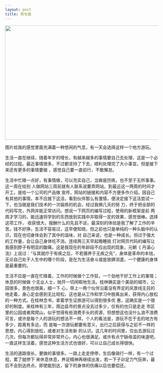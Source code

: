 ```yaml
---
layout: post
title: 劳与逸
---
```


<a href="http://www.lattespirit.com/wp-content/uploads/2012/10/boat.jpg"><img class="aligncenter size-full wp-image-209" title="boat" src="http://www.lattespirit.com/wp-content/uploads/2012/10/boat.jpg" alt="" width="600" height="375" /></a>

图片给我的感觉里面充满着一种悠闲的气息，有一天会选择这样一个地方游玩。

生活一直在继续，随着年岁的增长，有越来越多的事情要自己去处理，这是一个必经的过程。最近事情很多，不过都坚持了下去，顺利处理完了大小事宜。但是接下来还有更多的事情要做 ，感觉自己要一直前行，不敢懈怠。

生活中忙碌一点好，有事情做，可以充实自己，当做是历练，也不至于无所事事。这一周在给别 人做网站三周前就有人联系说要弄网站，到最近这一两周的时间才开工，是给一个公司的产品做 宣传，网站的链接和内容不方便多作介绍。因自己有其他的事情，本不应接下这活，看到伙伴那么有激情，便决定接下这活尝试一下，也当做是我们技术的一次锻炼的机会。经过我俩几天的努 力，终于把全部的代码写完，外网并能正常访问。想说一下网页的编写过程，使用的新框架是前 两周才学习的，能迅速将学到的东西放到实践中并取得一定的效果，感觉很棒。选择这项工作， 收获很大，报酬什么的先且不谈，最深刻的体验是我了解了工作的辛苦。钱不好挣，生活不容易过，这早便知晓，但之前也只是单纯的一种头脑中的认识，现在也切身体会到了其中的滋味，对 自己来说，也是一种成长。但过于强大的工作量，会让自己身体吃不消。连续两三天早起晚睡挑 灯对网页代码的编写让我感到脖子有明显的酸痛，这是我现在的年龄段不应出现的现象，元朝《 丹溪心法》上说过：“与其就疗于有疾之后，不若摄养于无疾之先”，身体是革命的本钱，无论自己处于人生中的哪个阶段，是在为生活奋斗或是放肆消遣，一个健康的身体是最重要的。

生活不应是一直在忙碌着，工作的时候做个工作狂，一个劲地干好工作上的事情；休息的时候做 个无业人士，抛开一切闲暇地生活。桂林确实是个美丽的城市，公园很多，景色也很美，细一下 心，带上一两个伙伴沿着没有界定的风景线无目的地走着，身心定会感到无比轻松，这也是从工作和学习中脱离出来，获得内心放松的一种方式。在桂林念书，拿着学生证旅游可以得到很多优 惠，这确实是一个很好的制度。来桂林有三年，周边县市的景点没去过多少，仅有的也只是走走 市区里的公园或者爬爬山，似乎觉得有些浪费手头的资源，但想想这也没什么浪不浪费可言，或许是每个人的游玩的想法不一样，个人的看法是，游玩不在于去的地方有多少，距离有多远，而 是每一次游玩都要有意义，出行之后获得与之前不一样的思想，内心得到放松，或者对生活有新 的认识。这几年的时间里，仅出去游玩过几次，但每次都玩得非常非常开心，内心也很满足。或许有点宁缺毋滥的味道吧，一直这样生活着，感觉这种生活方式也很好，可以让自己成长得很快。

生活的道路很长，要做的事很多。一路上走走停停，生后像骑行一样，有一个过程，累了就停下 来休息休息，养足精神再继续出发，若一下子卯足力气狂奔，最后不会到达终点，即使能到达，留下的身体的伤痛以后也要偿还。